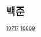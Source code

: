 # 백준 

[10717](https://www.acmicpc.net/problem/10171)
[10869](https://www.acmicpc.net/problem/10869)
